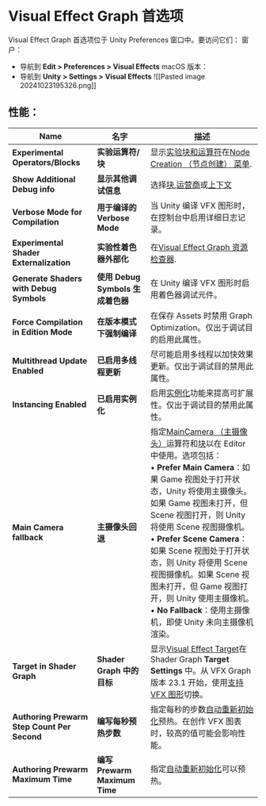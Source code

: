 # Visual Effect Graph 首选项
Visual Effect Graph 首选项位于 Unity Preferences 窗口中。要访问它们：
窗户：
- 导航到 **Edit > Preferences > Visual Effects**
macOS 版本：
- 导航到 **Unity > Settings > Visual Effects**
![[Pasted image 20241023195326.png]]
## [](https://docs.unity3d.com/Packages/com.unity.visualeffectgraph@17.0/manual/VisualEffectPreferences.html#properties)性能：

| Name                                        | 名字                          | 描述                                                                                                                                                                                                                                                                                                                                                                                                                                                                                                                               |
| ------------------------------------------- | --------------------------- | -------------------------------------------------------------------------------------------------------------------------------------------------------------------------------------------------------------------------------------------------------------------------------------------------------------------------------------------------------------------------------------------------------------------------------------------------------------------------------------------------------------------------------- |
| **Experimental Operators/Blocks**           | **实验运算符/块**                 | 显示[实验块和运算符](https://docs.unity3d.com/Packages/com.unity.visualeffectgraph@17.0/manual/ExperimentalFeatures.html)在[Node Creation （节点创建） 菜单](https://docs.unity3d.com/Packages/com.unity.visualeffectgraph@17.0/manual/GettingStarted.html#manipulating-graph-elements).                                                                                                                                                                                                                                                           |
| **Show Additional Debug info**              | **显示其他调试信息**                | 选择[块](https://docs.unity3d.com/Packages/com.unity.visualeffectgraph@17.0/manual/Blocks.html),[运营商](https://docs.unity3d.com/Packages/com.unity.visualeffectgraph@17.0/manual/Operators.html)或[上下文](https://docs.unity3d.com/Packages/com.unity.visualeffectgraph@17.0/manual/Contexts.html)                                                                                                                                                                                                                                      |
| **Verbose Mode for Compilation**            | **用于编译的 Verbose Mode**      | 当 Unity 编译 VFX 图形时，在控制台中启用详细日志记录。                                                                                                                                                                                                                                                                                                                                                                                                                                                                                                |
| **Experimental Shader Externalization**     | **实验性着色器外部化**               | 在[Visual Effect Graph 资源检查器](https://docs.unity3d.com/Packages/com.unity.visualeffectgraph@17.0/manual/VisualEffectGraphAsset.html).                                                                                                                                                                                                                                                                                                                                                                                             |
| **Generate Shaders with Debug Symbols**     | **使用 Debug Symbols 生成着色器**  | 在 Unity 编译 VFX 图形时启用着色器调试元件。                                                                                                                                                                                                                                                                                                                                                                                                                                                                                                     |
| **Force Compilation in Edition Mode**       | **在版本模式下强制编译**              | 在保存 Assets 时禁用 Graph Optimization。仅出于调试目的启用此属性。                                                                                                                                                                                                                                                                                                                                                                                                                                                                                  |
| **Multithread Update Enabled**              | **已启用多线程更新**                | 尽可能启用多线程以加快效果更新。仅出于调试目的禁用此属性。                                                                                                                                                                                                                                                                                                                                                                                                                                                                                                    |
| **Instancing Enabled**                      | **已启用实例化**                  | 启用[实例化](https://docs.unity3d.com/Packages/com.unity.visualeffectgraph@17.0/manual/Instancing.html)功能来提高可扩展性。仅出于调试目的禁用此属性。                                                                                                                                                                                                                                                                                                                                                                                                        |
| **Main Camera fallback**                    | **主摄像头回退**                  | 指定[MainCamera （主摄像头）](https://docs.unity3d.com/Packages/com.unity.visualeffectgraph@17.0/manual/Operator-MainCamera.html)运算符和[块](https://docs.unity3d.com/Packages/com.unity.visualeffectgraph@17.0/manual/Blocks.html)以在 Editor 中使用。选项包括：  <br>• **Prefer Main Camera**：如果 Game 视图处于打开状态，Unity 将使用主摄像头。如果 Game 视图未打开，但 Scene 视图打开，则 Unity 将使用 Scene 视图摄像机。  <br>• **Prefer Scene Camera**：如果 Scene 视图处于打开状态，则 Unity 将使用 Scene 视图摄像机。如果 Scene 视图未打开，但 Game 视图打开，则 Unity 使用主摄像机。  <br>• **No Fallback**：使用主摄像机，即使 Unity 未向主摄像机渲染。 |
| **Target in Shader Graph**                  | **Shader Graph 中的目标**       | 显示[Visual Effect Target](https://docs.unity3d.com/Packages/com.unity.visualeffectgraph@17.0/manual/sg-target-visual-effect.html)在 Shader Graph **Target Settings** 中。从 VFX Graph 版本 23.1 开始，使用[支持 VFX 图形](https://docs.unity3d.com/Packages/com.unity.visualeffectgraph@17.0/manual/sg-working-with.html)切换。                                                                                                                                                                                                                     |
| **Authoring Prewarm Step Count Per Second** | **编写每秒预热步数**                | 指定每秒的步数[自动重新初始化](https://docs.unity3d.com/Packages/com.unity.visualeffectgraph@17.0/manual/VisualEffectGraphWindow.html#Toolbar)预热。在创作 VFX 图表时，较高的值可能会影响性能。                                                                                                                                                                                                                                                                                                                                                                      |
| **Authoring Prewarm Maximum Time**          | **编写 Prewarm Maximum Time** | 指定[自动重新初始化](https://docs.unity3d.com/Packages/com.unity.visualeffectgraph@17.0/manual/VisualEffectGraphWindow.html#Toolbar)可以预热。                                                                                                                                                                                                                                                                                                                                                                                                 |
